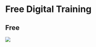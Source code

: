 # Free Digital Training

## Free
[<img src="https://i.imgur.com/s8Owjk3.png">](https://www.aws.training/LearningLibrary?filters=classification%3A2&filters=language%3A1&filters=digital%3A1&tab=digital_courses)
